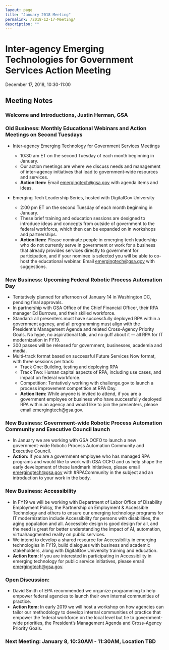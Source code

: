 ```yaml
---
layout: page
title: "January 2018 Meeting"
permalink: /2018-12-17-Meeting/
description: ""
---
```


# Inter-agency Emerging Technologies for Government Services Action Meeting <br>
December 17, 2018, 10:30-11:00 <br>

## Meeting Notes

### Welcome and Introductions, Justin Herman, GSA

### Old Business: Monthly Educational Webinars and Action Meetings on Second Tuesdays
* Inter-agency Emerging Technology for Government Services Meetings
  * 10:30 am ET on the second Tuesday of each month beginning in January.
  * Our action meetings are where we discuss needs and management of inter-agency initiatives that lead to government-wide resources and services.
  * **Action Item:** Email emergingtech@gsa.gov with agenda items and ideas. 
  
* Emerging Tech Leadership Series, hosted with DigitalGov University
  * 2:00 pm ET on the second Tuesday of each month beginning in January.
  * These brief training and education sessions are designed to introduce ideas and concepts from outside of government to the federal workforce, which then can be expanded on in workshops and partnerships. 
  * **Action Item:** Please nominate people in emerging tech leadership who do not currently serve in government or work for a business that already provides services directly to government for participation, and if your nominee is selected you will be able to co-host the educational webinar. Email emergingtech@gsa.gov with suggestions. 

### New Business: Upcoming Federal Robotic Process Automation Day 
* Tentatively planned for afternoon of January 14 in Washington DC, pending final approvals.
* In partnership with GSA Office of the Chief Financial Officer, their RPA manager Ed Burrows, and their skilled workforce. 
* Standard: all presenters must have successfully deployed RPA within a government agency, and all programming must align with the President's Management Agenda and related Cross-Agency Priority Goals. No hype, no aspirational talk, and no guff about it -- all RPA for IT modernization in FY19. 
* 300 passes will be released for government, businesses, academia and media.
* Multi-track format based on successful Future Services Now format, with three sessions per track:
  * Track One: Building, testing and deploying RPA
  * Track Two: Human capital aspects of RPA, including use cases, and impact on federal workforce.  
  * Competition: Tentatively working with challenge.gov to launch a process improvement competition at RPA Day. 
  * **Action Item:** While anyone is invited to attend, if you are a government employee or business who have successfully deployed RPA within an agency and would like to join the presenters, please email emergingtech@gsa.gov. 

### New Business: Government-wide Robotic Process Automation Community and Executive Council launch
* In January we are working with GSA OCFO to launch a new government-wide Robotic Process Automation Community and Executive Council. 
* **Action:** If you are a government employee who has managed RPA programs and would like to work with GSA OCFO and us help shape the early development of these landmark initiatives, please email emergingtech@gsa.gov with #RPACommunity in the subject and an introduction to your work in the body. 

### New Business: Accessibility
* In FY19 we will be working with Department of Labor Office of Disability Employment Policy, the Partnership on Employment & Accessible Technology and others to ensure our emerging technology programs for IT modernization include Accessibility for persons with disabilities, the aging population and all. Accessible design is good design for all, and the need is great for better understanding the impact of AI, automation, virtual/augmented reality on public services. 
* We intend to develop a shared resource for Accessibility in emerging technologies in FY19, build dialogues with business and academic stakeholders, along with DigitalGov University training and education. 
* **Action Item:** If you are interested in participating in Accessibility in emerging technology for public service initiatives, please email emergingtech@gsa.gov. 

### Open Discussion:
* David Smith of EPA recommended we organize programming to help empower federal agencies to launch their own internal communities of practice. 
* **Action Item:** In early 2019 we will host a workshop on how agencies can tailor our methodology to develop internal communities of practice that empower the federal workforce on the local level but tie to government-wide priorities, the President’s Management Agenda and Cross-Agency Priority Goals. 

### Next Meeting: January 8, 10:30AM - 11:30AM, Location TBD
